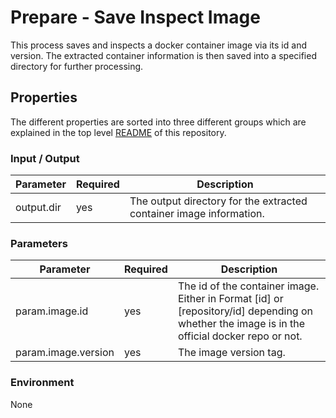 # Prepare - Save Inspect Image

This process saves and inspects a docker container image via its id and version. The extracted container information is
then saved into a specified directory for further processing.

## Properties

The different properties are sorted into three different groups which are explained in the top level [README](../../README.md)
of this repository.

### Input / Output
| Parameter                | Required | Description                                                         |
|--------------------------|----------|---------------------------------------------------------------------|
| output.dir               | yes      | The output directory for the extracted container image information. |

### Parameters
| Parameter             | Required | Description                                                                                                                                   |
|-----------------------|----------|-----------------------------------------------------------------------------------------------------------------------------------------------|
| param.image.id        | yes      | The id of the container image. Either in Format [id] or [repository/id] depending on whether the image is in the official docker repo or not. |
| param.image.version   | yes      | The image version tag.                                                                                                                        |

### Environment
None


